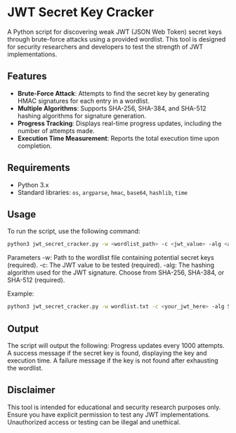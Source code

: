 # JWT Secret Key Cracker
A Python script for discovering weak JWT (JSON Web Token) secret keys through brute-force attacks using a provided wordlist. This tool is designed for security researchers and developers to test the strength of JWT implementations.

## Features
- **Brute-Force Attack**: Attempts to find the secret key by generating HMAC signatures for each entry in a wordlist.
- **Multiple Algorithms**: Supports SHA-256, SHA-384, and SHA-512 hashing algorithms for signature generation.
- **Progress Tracking**: Displays real-time progress updates, including the number of attempts made.
- **Execution Time Measurement**: Reports the total execution time upon completion.

## Requirements
- Python 3.x
- Standard libraries: `os`, `argparse`, `hmac`, `base64`, `hashlib`, `time`

## Usage
To run the script, use the following command:

```bash
python3 jwt_secret_cracker.py -w <wordlist_path> -c <jwt_value> -alg <algorithm>
```
Parameters
    -w: Path to the wordlist file containing potential secret keys (required).
    -c: The JWT value to be tested (required).
    -alg: The hashing algorithm used for the JWT signature. Choose from SHA-256, SHA-384, or SHA-512 (required).

Example:
```bash
python3 jwt_secret_cracker.py -w wordlist.txt -c <your_jwt_here> -alg SHA-256
```

## Output
The script will output the following:
    Progress updates every 1000 attempts.
    A success message if the secret key is found, displaying the key and execution time.
    A failure message if the key is not found after exhausting the wordlist.

## Disclaimer
This tool is intended for educational and security research purposes only. Ensure you have explicit permission to test any JWT implementations. Unauthorized access or testing can be illegal and unethical.
